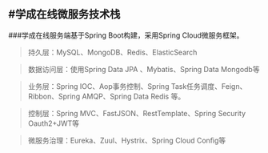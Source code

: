 #学成在线微服务技术栈
----
###学成在线服务端基于Spring Boot构建，采用Spring Cloud微服务框架。

>持久层：MySQL、MongoDB、Redis、ElasticSearch 

>数据访问层：使用Spring Data JPA 、Mybatis、Spring Data Mongodb等

>业务层：Spring IOC、Aop事务控制、Spring Task任务调度、Feign、Ribbon、Spring AMQP、Spring Data Redis 等。

>控制层：Spring MVC、FastJSON、RestTemplate、Spring Security Oauth2+JWT等 

>微服务治理：Eureka、Zuul、Hystrix、Spring Cloud Conﬁg等




